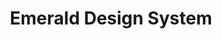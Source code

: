 ---
year: 2021
title: "Emerald Design System"
client: "ABN AMRO"

type: Design System
role: ["UX Design", "Visual Design"]
video: "./assets/work/mieras-os-preview-simple.mp4"
size: "L"
---